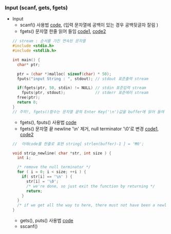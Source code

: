 ### Input (scanf, gets, fgets)
* Input
    * scanf() 사용법 [code](https://github.com/csbyun-data/C-Pro/blob/main/chap01/Input/Input_Scanf.c), (입력 문자열에 공백이 있는 경우 공백뒷글자 잘림 )
    * fgets() 문자열 한줄 읽어 들임 [code1](https://github.com/csbyun-data/C-Pro/blob/main/chap01/Input/Input_fgets.c), [code2](https://github.com/csbyun-data/C-Pro/blob/main/chap01/Input/Input_fgets4.c)
    ```c
    // stream : 순서를 가진 연속된 문자열
    #include <stdio.h>
    #include <stdlib.h>
  
    int main() {
      char* ptr;
  
      ptr = (char *)malloc( sizeof(char) * 50);
      fputs("input String : ", stdout); // stdout 표준촐력 stream 

      if(fgets(ptr, 50, stdin) != NULL) // stdin 표준입력 stream 
        fputs(ptr, stdout);            	// stderr 표준에러 stream
  	  free(ptr);
      return 0;
    }
    // 주의!, fgets()함수는 문자열 끝의 Enter Key('\n')값을 buffer에 읽어 들여 전달함
    ```
    * fgets(), fputs() 사용법 [code](https://github.com/csbyun-data/C-Pro/blob/main/chap01/Input/Input_fgets1.c)
    * fgets() 문자열 끝 newline '\n' 제거, null terminator '\0'로 변경 [code1](https://github.com/csbyun-data/C-Pro/blob/main/chap01/Input/Input_fgets2.c), [code2](https://github.com/csbyun-data/C-Pro/blob/main/chap01/Input/Input_fgets3.c)
    ```c
    //  아래code를 한줄로 표현 string[ strlen(buffer)-1 ] = '₩0';
    
    void strip_newline( char *str, int size ) {
      int i;
   
      /* remove the null terminator */
      for ( i = 0; i < size; ++i ) {
        if( str[i] == '\n' ) {
          str[i] = '\0';
          /* we're done, so just exit the function by returning */
          return;   
        }
      }
      /* if we get all the way to here, there must not have been a newline! */
    }
    ```
    * gets(), puts() 사용법 [code](https://github.com/csbyun-data/C-Pro/blob/main/chap01/Input/Input_gets1.c)
    * sscanf()
